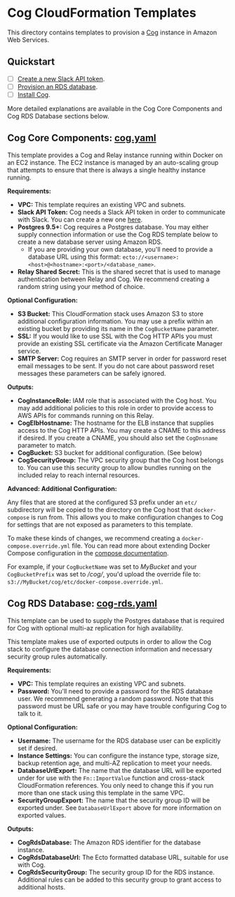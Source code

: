 # Cog CloudFormation Templates

This directory contains templates to provision a [Cog](https://github.com/operable/cog)
instance in Amazon Web Services.

## Quickstart

- [ ] [Create a new Slack API token](https://my.slack.com/services/new/bot).
- [ ] [Provision an RDS database](https://console.aws.amazon.com/cloudformation/home?#/stacks/new?stackName=cog-rds&templateURL=https:%2F%2Foperable-prod-cfn-public.s3.amazonaws.com%2Flatest%2Fcog-rds.yaml).
- [ ] [Install Cog](https://console.aws.amazon.com/cloudformation/home?#/stacks/new?stackName=cog&templateURL=https:%2F%2Foperable-prod-cfn-public.s3.amazonaws.com%2Flatest%2Fcog.yaml).

More detailed explanations are available in the Cog Core Components and Cog RDS
Database sections below. 

## Cog Core Components: [cog.yaml](https://github.com/operable/cog-provision/blob/master/cfn-yaml/cloudformation/cog.yaml)

This template provides a Cog and Relay instance running within Docker on an
EC2 instance. The EC2 instance is managed by an auto-scaling group that
attempts to ensure that there is always a single healthy instance running.

**Requirements:**

* **VPC:** This template requires an existing VPC and subnets.
* **Slack API Token:** Cog needs a Slack API token in order to communicate
  with Slack. You can create a new one [here](https://my.slack.com/services/new/bot).
* **Postgres 9.5+:** Cog requires a Postgres database. You may either supply
  connection information or use the Cog RDS template below to create a new
  database server using Amazon RDS.
  * If you are providing your own database, you'll need to provide a database
    URL using this format:
    `ecto://<username>:<host>@<hostname>:<port>/<database_name>`.
* **Relay Shared Secret:** This is the shared secret that is used to
  manage authentication between Relay and Cog. We recommend creating a
  random string using your method of choice.

**Optional Configuration:**

* **S3 Bucket:** This CloudFormation stack uses Amazon S3 to store additional
  configuration information. You may use a prefix within an existing bucket
  by providing its name in the `CogBucketName` parameter.
* **SSL:** If you would like to use SSL with the Cog HTTP APIs you must provide
  an existing SSL certificate via the Amazon Certificate Manager service.
* **SMTP Server:** Cog requires an SMTP server in order for password reset
  email messages to be sent. If you do not care about password reset messages
  these parameters can be safely ignored.

**Outputs:**

* **CogInstanceRole:** IAM role that is associated with the Cog host. You may
  add additional policies to this role in order to provide access to AWS APIs
  for commands running on this Relay.
* **CogElbHostname:** The hostname for the ELB instance that supplies access
  to the Cog HTTP APIs. You may create a CNAME to this address if desired. If
  you create a CNAME, you should also set the `CogDnsname` parameter to match.
* **CogBucket:** S3 bucket for additional configuration. (See below)
* **CogSecurityGroup:** The VPC security group that the Cog host belongs to.
  You can use this security group to allow bundles running on the included
  relay to reach internal resources.

**Advanced: Additional Configuration:**

Any files that are stored at the configured S3 prefix under an `etc/`
subdirectory will be copied to the directory on the Cog host that
`docker-compose` is run from. This allows you to make configuration changes
to Cog for settings that are not exposed as parameters to this template.

To make these kinds of changes, we recommend creating a
`docker-compose.override.yml` file. You can read more about extending
Docker Compose configuration in the [compose documentation](https://docs.docker.com/compose/extends/).

For example, if your `CogBucketName` was set to *MyBucket* and your
`CogBucketPrefix` was set to */cog/*, you'd upload the override file to:
`s3://MyBucket/cog/etc/docker-compose.override.yml`.

## Cog RDS Database: [cog-rds.yaml](https://github.com/operable/cog-provision/blob/master/cfn-yaml/cloudformation/cog-rds.yaml)

This template can be used to supply the Postgres database that is required for
Cog with optional multi-az replication for high availability.

This template makes use of exported outputs in order to allow the Cog stack to
configure the database connection information and necessary security group
rules automatically.

**Requirements:**

* **VPC:** This template requires an existing VPC and subnets.
* **Password:** You'll need to provide a password for the RDS database user.
  We recommend generating a random password. Note that this password must be
  URL safe or you may have trouble configuring Cog to talk to it.

**Optional Configuration:**

* **Username:** The username for the RDS database user can be explicitly set
  if desired.
* **Instance Settings:** You can configure the instance type, storage size,
  backup retention age, and multi-AZ replication to meet your needs.
* **DatabaseUrlExport:** The name that the database URL will be exported under
  for use with the `Fn::ImportValue` function and cross-stack CloudFormation
  references. You only need to change this if you run more than one stack
  using this template in the same VPC.
* **SecurityGroupExport:** The name that the security group ID will be exported
  under. See `DatabaseUrlExport` above for more information on exported values.

**Outputs:**

* **CogRdsDatabase:** The Amazon RDS identifier for the database instance.
* **CogRdsDatabaseUrl:** The Ecto formatted database URL, suitable for
  use with Cog.
* **CogRdsSecurityGroup:** The security group ID for the RDS instance.
  Additional rules can be added to this security group to grant access to
  additional hosts.
